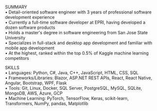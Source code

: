 SUMMARY  
• Detail-oriented software engineer with 3 years of professional software development experience  
• Currently a full-time software developer at EPRI, having developed a dozen software products  
• Holds a master's degree in software engineering from San Jose State University  
• Specializes in full-stack and desktop app development and familiar with mobile app development  
• At the highest, ranked within the top 0.5% of Kaggle machine learning competitors  

SKILLS  
• Languages: Python, C#, Java, C++, JavaScript, HTML, CSS, SQL  
• Frameworks/Libraries: Blazor, ASP.NET REST APIs, React, React Native, Angular, Bootstrap, WPF, Flask  
• Tools: Git, Linux, Docker, SQL Server, PostgreSQL, MySQL, SQLite, MongoDB, AWS, Azure, GCP  
• Machine Learning: PyTorch, TensorFlow, Keras, scikit-learn, Transformers, NumPy, pandas, Matplotlib  
